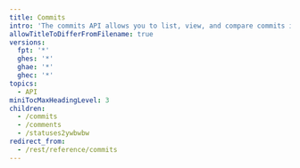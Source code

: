 ```yaml
---
title: Commits
intro: 'The commits API allows you to list, view, and compare commits in a repository. You can also interact with commit comments and commit statuses.'
allowTitleToDifferFromFilename: true
versions:
  fpt: '*'
  ghes: '*'
  ghae: '*'
  ghec: '*'
topics:
  - API
miniTocMaxHeadingLevel: 3
children:
  - /commits
  - /comments
  - /statuses2ywbwbw
redirect_from:
  - /rest/reference/commits
---
```


